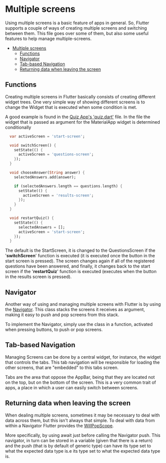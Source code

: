 # Multiple screens

Using multiple screens is a basic feature of apps in general. So, Flutter supports a couple of ways of creating multiple screens and switching between them. This file goes over some of them, but also some useful features to help manage multiple-screens.

- [Multiple screens](#multiple-screens)
  - [Functions](#functions)
  - [Navigator](#navigator)
  - [Tab-based Navigation](#tab-based-navigation)
  - [Returning data when leaving the screen](#returning-data-when-leaving-the-screen)

## Functions

Creating multiple screens in Flutter basically consists of creating different widget trees. One very simple way of showing different screens is to change the Widget that is executed when some condition is met.

A good example is found in the [Quiz App's 'quiz.dart'](/quiz_app/lib/quiz.dart) file. In the file the widget that is passed as argument for the MaterialApp widget is determined conditionally

```dart
  var activeScreen = 'start-screen';

  void switchScreen() {
    setState(() {
      activeScreen = 'questions-screen';
    });
  }

  void chooseAnswer(String answer) {
    selectedAnswers.add(answer);

    if (selectedAnswers.length == questions.length) {
      setState(() {
        activeScreen = 'results-screen';
      });
    }
  }

  void restartQuiz() {
    setState(() {
      selectedAnswers = [];
      activeScreen = 'start-screen';
    });
  }
```

The default is the StartScreen, it is changed to the QuestionsScreen if the '**switchScreen**' function is executed (it is executed once the button in the start screen is pressed). The screen changes again if all of the registered questions have been answered, and finally, it changes back to the start screen if the '**restartQuiz**' function is executed (executes when the button in the results screen is pressed).

## Navigator

Another way of using and managing multiple screens with Flutter is by using the [Navigator](../DART_BASICS/classes.md#navigator). This class stacks the screens it receives as argument, making it easy to push and pop screens from this stack.

To implement the Navigator, simply use the class in a function, activated when pressing buttons, to push or pop screens.

## Tab-based Navigation

Managing Screens can be done by a central widget, for instance, the widget that controls the tabs. This tab navigation will be responsible for loading the other screens, that are "embedded" to this tabs screen.

Tabs are the area that oppose the AppBar, being that they are located not on the top, but on the bottom of the screen. This is a very common trait of apps, a place in which a user can easily switch between screens.

## Returning data when leaving the screen

When dealing multiple screens, sometimes it may be necessary to deal with data across them, but this isn't always that simple. To deal with data from within a Navigator Flutter provides the [WillPopScope](../DART_BASICS/classes.md#willpopscope).

More specifically, by using await just before calling the Navigator push. This navigator, in turn can be stored in a variable (given that there is a return) and the push (that is by default of generic type) can have its type set to what the expected data type is.e its type set to what the expected data type is.
